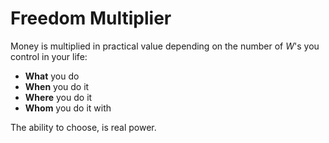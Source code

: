 # Freedom Multiplier

Money is multiplied in practical value depending on the number of _W_'s you control in your life:

* __What__ you do
* __When__ you do it
* __Where__ you do it
* __Whom__ you do it with

The ability to choose, is real power.